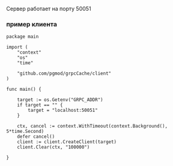 Сервер работает на порту 50051


### пример клиента

``` golang
package main

import (
	"context"
	"os"
	"time"

	"github.com/pgmod/grpcCache/client"
)

func main() {

	target := os.Getenv("GRPC_ADDR")
	if target == "" {
		target = "localhost:50051"
	}

	ctx, cancel := context.WithTimeout(context.Background(), 5*time.Second)
	defer cancel()
	client := client.CreateClient(target)
	client.Clear(ctx, "100000")

}
```
